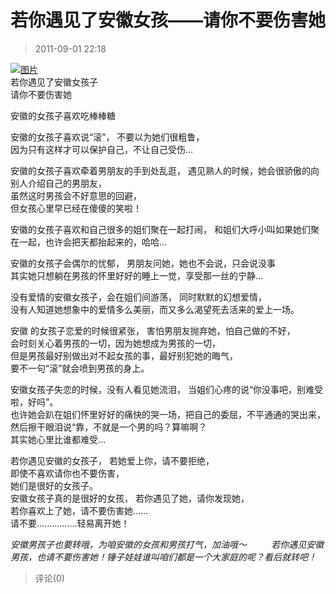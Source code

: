 # 若你遇见了安徽女孩——请你不要伤害她

> 2011-09-01 22:18

[](http://b25.photo.store.qq.com/http_imgload.cgi?/rurl4_b=1754f6c458c8f06ed83d9e90db9b1f0ed9bcaa83df69d1926631f656848a2edd55b725cd2b26733c8edbe7d64eef24a17017a3d4de47259edccac9f8fc4165ae9940a6be9099b91fb893be11e66c1de103b028a6&a=25&b=25)[![图片](http://ddns.4a1801.life:5244/d/Onedrive-4A1801/%E4%B8%AA%E4%BA%BA%E5%BB%BA%E7%AB%99/public/Qzone_wyf/Blogs/images/10E7AC1F.webp)](http://ddns.4a1801.life:5244/d/Onedrive-4A1801/%E4%B8%AA%E4%BA%BA%E5%BB%BA%E7%AB%99/public/Qzone_wyf/Blogs/images/10E7AC1F.webp)  
若你遇见了安徽女孩子  
请你不要伤害她

安徽的女孩子喜欢吃棒棒糖

安徽的女孩子喜欢说“滚”， 不要以为她们很粗鲁，  
因为只有这样才可以保护自己，不让自己受伤…

安徽的女孩子喜欢牵着男朋友的手到处乱逛， 遇见熟人的时候，她会很骄傲的向别人介绍自己的男朋友，  
虽然这时男孩会不好意思的回避，  
但女孩心里早已经在傻傻的笑啦！

安徽的女孩子喜欢和自己很多的姐们聚在一起打闹， 和姐们大呼小叫如果她们聚在一起，也许会把天都抬起来的，哈哈…

安徽的女孩子会偶尔的忧郁， 男朋友问她，她也不会说，只会说没事  
其实她只想躺在男孩的怀里好好的睡上一觉，享受那一丝的宁静…

没有爱情的安徽女孩子，会在姐们间游荡， 同时默默的幻想爱情，  
没有人知道她想象中的爱情多么美丽，而又多么渴望死去活来的爱上一场。

安徽 的女孩子恋爱的时候很紧张， 害怕男朋友抛弃她，怕自己做的不好，  
会时刻关心着男孩的一切，因为她想成为男孩的一切，  
但是男孩最好别做出对不起女孩的事，最好别犯她的晦气，  
要不一句“滚”就会喷到男孩的身上。

安徽女孩子失恋的时候，没有人看见她流泪， 当姐们心疼的说“你没事吧，别难受啦，好吗”。  
也许她会趴在姐们怀里好好的痛快的哭一场，把自己的委屈，不平通通的哭出来，  
然后擦干眼泪说“靠，不就是一个男的吗？算嘛啊？  
其实她心里比谁都难受…

若你遇见安徽的女孩子， 若她爱上你，请不要拒绝，  
即使不喜欢请你也不要伤害，  
她们是很好的女孩子。  
安徽女孩子真的是很好的女孩， 若你遇见了她，请你发现她，  
若你喜欢上了她，请不要伤害她……  
请不要................轻易离开她！

_安徽男孩子也要转哦，为咱安徽的女孩和男孩打气，加油哦～          若你遇见安徽男孩，也请不要伤害她！锤子娃娃谁叫咱们都是一个大家庭的呢？看后就转吧！_

> 评论(0)
